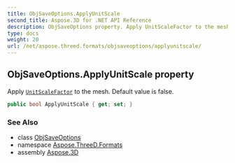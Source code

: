 ```yaml
---
title: ObjSaveOptions.ApplyUnitScale
second_title: Aspose.3D for .NET API Reference
description: ObjSaveOptions property. Apply UnitScaleFactor to the mesh. Default value is false
type: docs
weight: 20
url: /net/aspose.threed.formats/objsaveoptions/applyunitscale/
---
```

## ObjSaveOptions.ApplyUnitScale property

Apply [`UnitScaleFactor`](../../../aspose.threed/assetinfo/unitscalefactor/) to the mesh. Default value is false.

```csharp
public bool ApplyUnitScale { get; set; }
```

### See Also

* class [ObjSaveOptions](../)
* namespace [Aspose.ThreeD.Formats](../../../aspose.threed.formats/)
* assembly [Aspose.3D](../../../)



